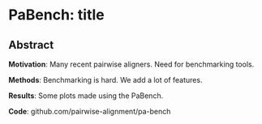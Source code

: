 # PaBench: title

## Abstract

**Motivation**: Many recent pairwise aligners. Need for benchmarking tools.

**Methods**: Benchmarking is hard. We add a lot of features.

**Results**: Some plots made using the PaBench.

**Code**: github.com/pairwise-alignment/pa-bench
